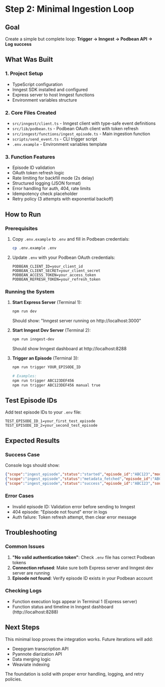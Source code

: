 # Step 2: Minimal Ingestion Loop

## Goal

Create a simple but complete loop: **Trigger → Inngest → Podbean API → Log success**

## What Was Built

### 1. Project Setup

- TypeScript configuration
- Inngest SDK installed and configured
- Express server to host Inngest functions
- Environment variables structure

### 2. Core Files Created

- `src/inngest/client.ts` - Inngest client with type-safe event definitions
- `src/lib/podbean.ts` - Podbean OAuth client with token refresh
- `src/inngest/functions/ingest_episode.ts` - Main ingestion function
- `scripts/send_event.ts` - CLI trigger script
- `.env.example` - Environment variables template

### 3. Function Features

- Episode ID validation
- OAuth token refresh logic
- Rate limiting for backfill mode (2s delay)
- Structured logging (JSON format)
- Error handling for auth, 404, rate limits
- Idempotency check placeholder
- Retry policy (3 attempts with exponential backoff)

## How to Run

### Prerequisites

1. Copy `.env.example` to `.env` and fill in Podbean credentials:

   ```bash
   cp .env.example .env
   ```

2. Update `.env` with your Podbean OAuth credentials:
   ```
   PODBEAN_CLIENT_ID=your_client_id
   PODBEAN_CLIENT_SECRET=your_client_secret
   PODBEAN_ACCESS_TOKEN=your_access_token
   PODBEAN_REFRESH_TOKEN=your_refresh_token
   ```

### Running the System

1. **Start Express Server** (Terminal 1):

   ```bash
   npm run dev
   ```

   Should show: "Inngest server running on http://localhost:3000"

2. **Start Inngest Dev Server** (Terminal 2):

   ```bash
   npm run inngest-dev
   ```

   Should show Inngest dashboard at http://localhost:8288

3. **Trigger an Episode** (Terminal 3):

   ```bash
   npm run trigger YOUR_EPISODE_ID

   # Examples:
   npm run trigger ABC123DEF456
   npm run trigger ABC123DEF456 manual true
   ```

## Test Episode IDs

Add test episode IDs to your `.env` file:

```
TEST_EPISODE_ID_1=your_first_test_episode
TEST_EPISODE_ID_2=your_second_test_episode
```

## Expected Results

### Success Case

Console logs should show:

```json
{"scope":"ingest_episode","status":"started","episode_id":"ABC123","mode":"backfill","force":false}
{"scope":"ingest_episode","status":"metadata_fetched","episode_id":"ABC123","title":"Episode Title","duration":3600}
{"scope":"ingest_episode","status":"success","episode_id":"ABC123","source":"podbean","mode":"backfill","processing_time_ms":1234}
```

### Error Cases

- Invalid episode ID: Validation error before sending to Inngest
- 404 episode: "Episode not found" error in logs
- Auth failure: Token refresh attempt, then clear error message

## Troubleshooting

### Common Issues

1. **"No valid authentication token"**: Check `.env` file has correct Podbean tokens
2. **Connection refused**: Make sure both Express server and Inngest dev server are running
3. **Episode not found**: Verify episode ID exists in your Podbean account

### Checking Logs

- Function execution logs appear in Terminal 1 (Express server)
- Function status and timeline in Inngest dashboard (http://localhost:8288)

## Next Steps

This minimal loop proves the integration works. Future iterations will add:

- Deepgram transcription API
- Pyannote diarization API
- Data merging logic
- Weaviate indexing

The foundation is solid with proper error handling, logging, and retry policies.
